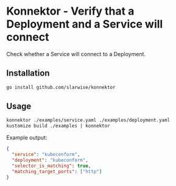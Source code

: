 # Konnektor - Verify that a Deployment and a Service will connect

Check whether a Service will connect to a Deployment.

## Installation

```sh
go install github.com/slarwise/konnektor
```

## Usage

```sh
konnektor ./examples/service.yaml ./examples/deployment.yaml
kustomize build ./examples | konnektor
```

Example output:

```json
{
  "service": "kubeconform",
  "deployment": "kubeconform",
  "selector_is_matching": true,
  "matching_target_ports": ["http"]
}
```
